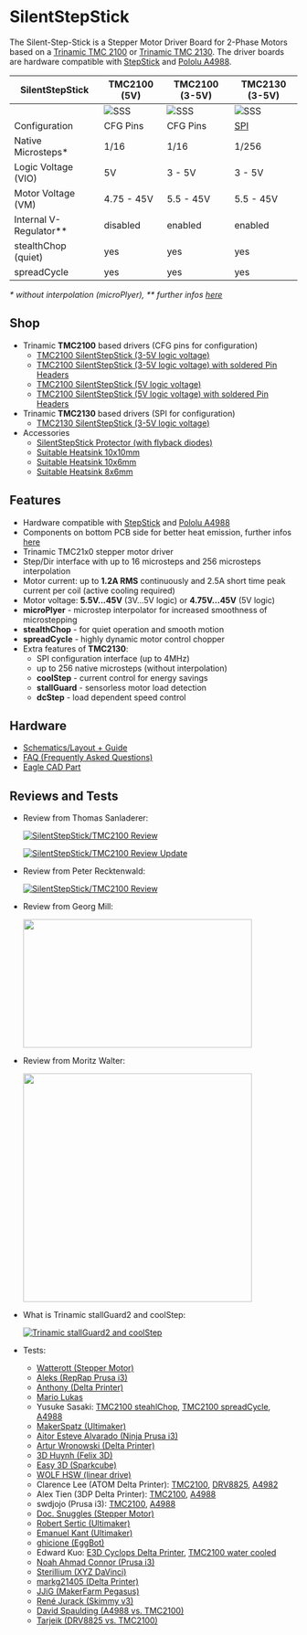 # SilentStepStick
The Silent-Step-Stick is a Stepper Motor Driver Board for 2-Phase Motors based on a [Trinamic TMC 2100](http://www.trinamic.com/products/integrated-circuits/stepper-power-driver/tmc2100) or [Trinamic TMC 2130](http://www.trinamic.com/products/integrated-circuits/stepper-power-driver/tmc2130).
The driver boards are hardware compatible with [StepStick](http://reprap.org/wiki/StepStick) and [Pololu A4988](https://www.pololu.com/product/1182).

SilentStepStick        | TMC2100 (5V) | TMC2100 (3-5V) | TMC2130 (3-5V)
---------------------- | ------------ | -------------- | --------------
                       | ![SSS](https://github.com/watterott/SilentStepStick/raw/master/hardware/SilentStepStick_v12_5V.jpg) | ![SSS](https://github.com/watterott/SilentStepStick/raw/master/hardware/SilentStepStick_v12.jpg) | ![SSS](https://github.com/watterott/SilentStepStick/raw/master/hardware/SilentStepStick-TMC2130_v10.jpg)
Configuration          | CFG Pins     | CFG Pins       | [SPI](https://en.wikipedia.org/wiki/Serial_Peripheral_Interface_Bus)
Native Microsteps*     | 1/16         | 1/16           | 1/256
Logic Voltage (VIO)    | 5V           | 3 - 5V         | 3 - 5V
Motor Voltage (VM)     | 4.75 - 45V   | 5.5 - 45V      | 5.5 - 45V
Internal V-Regulator** | disabled     | enabled        | enabled
stealthChop (quiet)    | yes          | yes            | yes
spreadCycle            | yes          | yes            | yes

_* without interpolation (microPlyer), ** further infos [here](https://github.com/watterott/SilentStepStick/blob/master/docu/FAQ.md#what-is-the-difference-between-silentstepsticks-with-3-5v-and-5v-logic-voltage)_


## Shop
* Trinamic **TMC2100** based drivers (CFG pins for configuration)
  * [TMC2100 SilentStepStick (3-5V logic voltage)](http://www.watterott.com/en/SilentStepStick)
  * [TMC2100 SilentStepStick (3-5V logic voltage) with soldered Pin Headers](http://www.watterott.com/en/SilentStepStick-with-Pins)
  * [TMC2100 SilentStepStick (5V logic voltage)](http://www.watterott.com/en/SilentStepStick-TMC2100-5V)
  * [TMC2100 SilentStepStick (5V logic voltage) with soldered Pin Headers](http://www.watterott.com/en/SilentStepStick-TMC2100-5V-with-Pins)
* Trinamic **TMC2130** based drivers (SPI for configuration)
  * [TMC2130 SilentStepStick (3-5V logic voltage)](http://www.watterott.com/en/SilentStepStick-TMC2130)
* Accessories
  * [SilentStepStick Protector (with flyback diodes)](http://www.watterott.com/en/SilentStepStick-Protector)
  * [Suitable Heatsink 10x10mm](http://www.watterott.com/en/Pin-heatsink-square-ICK-S-10-x-10-x-125)
  * [Suitable Heatsink 10x6mm](http://www.watterott.com/en/Heatsink-for-DIL-IC-PLCC-und-SMD-10-x-6-mm)
  * [Suitable Heatsink 8x6mm](http://www.watterott.com/en/Heatsinks-6-3x8mm)


## Features
* Hardware compatible with [StepStick](http://reprap.org/wiki/StepStick) and [Pololu A4988](https://www.pololu.com/product/1182)
* Components on bottom PCB side for better heat emission, further infos [here](https://github.com/watterott/SilentStepStick/blob/master/docu/FAQ.md#why-is-the-tmc2100-chip-on-the-bottom-pcb-side)
* Trinamic TMC21x0 stepper motor driver
* Step/Dir interface with up to 16 microsteps and 256 microsteps interpolation
* Motor current: up to **1.2A RMS** continuously and 2.5A short time peak current per coil (active cooling required)
* Motor voltage: **5.5V...45V** (3V...5V logic) or **4.75V...45V** (5V logic)
* **microPlyer** - microstep interpolator for increased smoothness of microstepping
* **stealthChop** - for quiet operation and smooth motion
* **spreadCycle** - highly dynamic motor control chopper
* Extra features of **TMC2130**:
  * SPI configuration interface (up to 4MHz)
  * up to 256 native microsteps (without interpolation)
  * **coolStep** - current control for energy savings
  * **stallGuard** - sensorless motor load detection
  * **dcStep** - load dependent speed control


## Hardware
* [Schematics/Layout + Guide](https://github.com/watterott/SilentStepStick/tree/master/hardware)
* [FAQ (Frequently Asked Questions)](https://github.com/watterott/SilentStepStick/blob/master/docu/FAQ.md)
* [Eagle CAD Part](https://github.com/watterott/Eagle-Libs)


## Reviews and Tests

* Review from Thomas Sanladerer:

  [![SilentStepStick/TMC2100 Review](http://img.youtube.com/vi/g6Bxoqr8QlY/0.jpg)](https://www.youtube.com/watch?v=g6Bxoqr8QlY)

  [![SilentStepStick/TMC2100 Review Update](http://img.youtube.com/vi/mYuZqx8xwTg/0.jpg)](https://www.youtube.com/watch?v=mYuZqx8xwTg)

* Review from Peter Recktenwald:

  [![SilentStepStick/TMC2100 Review](http://img.youtube.com/vi/P3ebhi-vZRY/0.jpg)](https://www.youtube.com/watch?v=P3ebhi-vZRY)

* Review from Georg Mill:

  [<img src="http://blog.georgmill.de/wp-content/uploads/2015/06/steppermotor_intro.jpg" width="400" height="225">](http://blog.georgmill.de/2015/06/18/schrittmotor-test-5-treiber-im-vergleich/)

* Review from Moritz Walter:

  [<img src="https://hackadaycom.files.wordpress.com/2016/09/tmc_thumb1.jpg" width="400" height="400">](http://hackaday.com/2016/09/30/3d-printering-trinamic-tmc2130-stepper-motor-drivers-shifting-the-gears/)

* What is Trinamic stallGuard2 and coolStep:

  [![Trinamic stallGuard2 and coolStep](http://img.youtube.com/vi/Prw7wNa20Gk/0.jpg)](https://www.youtube.com/watch?v=Prw7wNa20Gk)

* Tests:
  * [Watterott (Stepper Motor)](https://www.youtube.com/watch?v=0l-HlntFYOY)
  * [Aleks (RepRap Prusa i3)](https://www.youtube.com/watch?v=33jQ0P7SMJA)
  * [Anthony (Delta Printer)](https://www.youtube.com/watch?v=CZOV0BdgSiU)
  * [Mario Lukas](https://www.youtube.com/watch?v=mJmg0iRHX8s)
  * Yusuke Sasaki: [TMC2100 steahlChop](https://www.youtube.com/watch?v=wrS7l46YJ_E), [TMC2100 spreadCycle](https://www.youtube.com/watch?v=391TY72wzPQ), [A4988](https://www.youtube.com/watch?v=iw6MRjzS6V4)
  * [MakerSpatz (Ultimaker)](https://www.youtube.com/watch?v=0jPbzB7XtWg)
  * [Aitor Esteve Alvarado (Ninja Prusa i3)](https://www.youtube.com/watch?v=c_TCVirnKJ0)
  * [Artur Wronowski (Delta Printer)](https://www.youtube.com/watch?v=hH2UkAmbfYs)
  * [3D Huynh (Felix 3D)](https://www.youtube.com/watch?v=EglFOpTXPtg)
  * [Easy 3D (Sparkcube)](https://www.youtube.com/watch?v=BxE_F8_Ec8M)
  * [WOLF HSW (linear drive)](https://www.youtube.com/watch?v=wjuAu0WYOPM)
  * Clarence Lee (ATOM Delta Printer): [TMC2100](https://www.youtube.com/watch?v=sBVNqFybUZI), [DRV8825](https://www.youtube.com/watch?v=tNufJnybsxg), [A4982](https://www.youtube.com/watch?v=r1noUt2UoO8)
  * Alex Tien (3DP Delta Printer): [TMC2100](https://www.youtube.com/watch?v=RcqnXXp4tPA), [A4988](https://www.youtube.com/watch?v=F2oB_NOLxHU)
  * swdjojo (Prusa i3): [TMC2100](https://www.youtube.com/watch?v=vBRNifmHaZE), [A4988](https://www.youtube.com/watch?v=TCgErVx93OA)
  * [Doc. Snuggles (Stepper Motor)](https://www.youtube.com/watch?v=gj6f6HSrHc4)
  * [Robert Sertic (Ultimaker)](https://www.youtube.com/watch?v=1wQJZb0gzoE)
  * [Emanuel Kant (Ultimaker)](https://www.youtube.com/watch?v=Y7CG43yf9zA)
  * [ghicione (EggBot)](https://www.youtube.com/watch?v=4FBAAQXnESU)
  * Edward Kuo: [E3D Cyclops Delta Printer](https://www.youtube.com/watch?v=iEYdrMH69oo), [TMC2100 water cooled](https://www.youtube.com/watch?v=vjNM9R0NZG0)
  * [Noah Ahmad Connor (Prusa i3)](https://www.youtube.com/watch?v=mNdl3s8TYmY)
  * [Sterillium (XYZ DaVinci)](https://www.youtube.com/watch?v=k-szP5wuplM)
  * [markg21405 (Delta Printer)](https://www.youtube.com/watch?v=tytL3KeIlLw)
  * [JJiG (MakerFarm Pegasus)](https://www.youtube.com/watch?v=9Rny6n1MCfI)
  * [René Jurack (Skimmy v3)](https://www.youtube.com/watch?v=qpl8v0k1_34)
  * [David Spaulding (A4988 vs. TMC2100)](https://www.youtube.com/watch?v=Z5OQpMSvWvs)
  * [Tarjeik (DRV8825 vs. TMC2100)](https://www.youtube.com/watch?v=oNAHOOolHWw)
